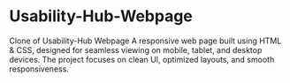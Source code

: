 # Usability-Hub-Webpage
Clone of Usability-Hub Webpage
A responsive web page built using HTML & CSS, designed for seamless viewing on mobile, tablet, and desktop devices. The project focuses on clean UI, optimized layouts, and smooth responsiveness.
